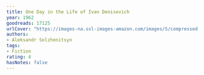 ```yaml
---
title: One Day in the Life of Ivan Denisovich
year: 1962
goodreads: 17125
urlCover: "https://images-na.ssl-images-amazon.com/images/S/compressed.photo.goodreads.com/books/1574794164i/17125.jpg"
authors:
- Aleksandr Solzhenitsyn
tags:
- Fiction
rating: 4
hasNotes: false
---
```

